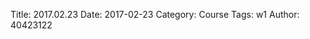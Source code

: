 Title: 2017.02.23
Date: 2017-02-23
Category: Course
Tags: w1
Author: 40423122

<!-- PELICAN_END_SUMMARY -->
